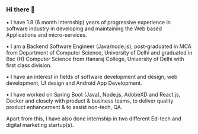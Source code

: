 ### Hi there 👋



▪️ I have 1.8 (6 month internship) years of progressive experience in software industry in developing and maintaining the Web based Applications and micro-services.

▪️ I am a Backend Software Engineer (Java/node.js), post-graduated in MCA from Department of Computer Science, University of Delhi and graduated in Bsc (H) Computer Science from Hansraj College, University of Delhi with first class division.

▪️ I have an interest in fields of software development and design, web development, UI design and Android App Development.

▪️ I have worked on Spring Boot (Java), Node.js, AdobeXD and React.js, Docker and closely with product & business teams, to deliver quality product enhancement & to assist non-tech, QA.

Apart from this, I have also done internship in two different Ed-tech and digital marketing startup(s).

